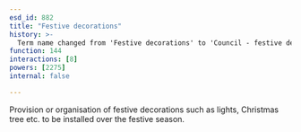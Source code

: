 ```yaml
---
esd_id: 882
title: "Festive decorations"
history: >-
  Term name changed from 'Festive decorations' to 'Council - festive decorations' in version 3.00. Name changed to 'Festive decorations' in version 4.00.
function: 144
interactions: [8]
powers: [2275]
internal: false

---
```


Provision or organisation of festive decorations such as lights, Christmas tree etc. to be installed over the festive season.


